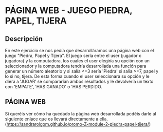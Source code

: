 # PÁGINA WEB - JUEGO PIEDRA, PAPEL, TIJERA
## Descripción
En este ejercicio se nos pedía que desarrolláramos una página web con el juego "Piedra, Papel y Tijera". El juego sería entre el user (jugador o jugadora) y la computadora, los cuales el user elegiría su opción con un seleccionador y la computadora tendría desarrollada una función para generar un número aleatorio y si salía <=3 sería 'Piedra' si salía >=7, papel y lo si no, tijera. De esta forma cuando el user seleccionara su opción y le diera a 'JUGAR' se compararían ambos resultados y le devolvería un texto con 'EMPATE', 'HAS GANADO' o 'HAS PERDIDO.
## PÁGINA WEB
Si queréis ver cómo ha quedado la página web desarrollada podéis darle al siguiente enlace que os llevará directamente a ella.
(https://sandrarolgom.github.io/promo-Z-module-2-piedra-papel-tijera/)
